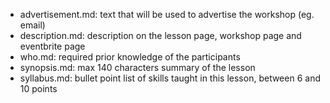 - advertisement.md: text that will be used to advertise the workshop (eg. email)
- description.md: description on the lesson page, workshop page and eventbrite page
- who.md: required prior knowledge of the participants
- synopsis.md: max 140 characters summary of the lesson
- syllabus.md: bullet point list of skills taught in this lesson, between 6 and 10 points

